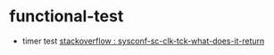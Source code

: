 # functional-test
* timer test
[stackoverflow : sysconf-sc-clk-tck-what-does-it-return](https://stackoverflow.com/questions/19919881/sysconf-sc-clk-tck-what-does-it-return)
